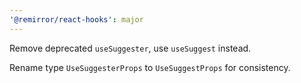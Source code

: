 ```yaml
---
'@remirror/react-hooks': major
---
```


Remove deprecated `useSuggester`, use `useSuggest` instead.

Rename type `UseSuggesterProps` to `UseSuggestProps` for consistency.
